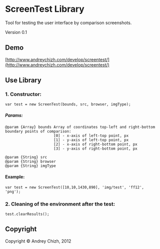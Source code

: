 # ScreenTest Library
Tool for testing the user interface by comparison screenshots.

Version 0.1

## Demo
[http://www.andreychizh.com/develop/screentest/](http://www.andreychizh.com/develop/screentest/)

## Use Library
### 1. Constructor:

    var test = new ScreenTest(bounds, src, browser, imgType);
    
##### Params:   
    
    @param {Array} bounds Array of coordinates top-left and right-bottom boundary points of comparison:
                          [0] - x-axis of left-top point, px
                          [1] - y-axis of left-top point, px
                          [2] - x-axis of right-bottom point, px
                          [3] - y-axis of right-bottom point, px
 
    @param {String} src
    @param {String} browser
    @param {String} imgType

#### Example:

    var test = new ScreenTest([10,10,1430,890], 'img/test', 'ff12', 'png');
    
### 2. Cleaning of the environment after the test: 
    test.clearResults();

## Copyright
Copyright © Andrey Chizh, 2012